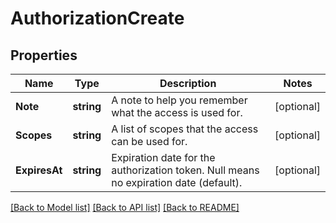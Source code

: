 # AuthorizationCreate

## Properties

Name | Type | Description | Notes
------------ | ------------- | ------------- | -------------
**Note** | **string** | A note to help you remember what the access is used for. | [optional] 
**Scopes** | **string** | A list of scopes that the access can be used for. | [optional] 
**ExpiresAt** | **string** | Expiration date for the authorization token. Null means no expiration date (default). | [optional] 

[[Back to Model list]](../README.md#documentation-for-models) [[Back to API list]](../README.md#documentation-for-api-endpoints) [[Back to README]](../README.md)


